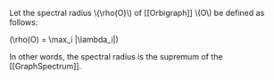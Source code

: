Let the spectral radius \\(\rho(O)\\) of [[Orbigraph]] \\(O\\) be defined as follows:

\(\rho(O) = \max_i |\lambda_i|\)

In other words, the spectral radius is the supremum of the [[GraphSpectrum]].